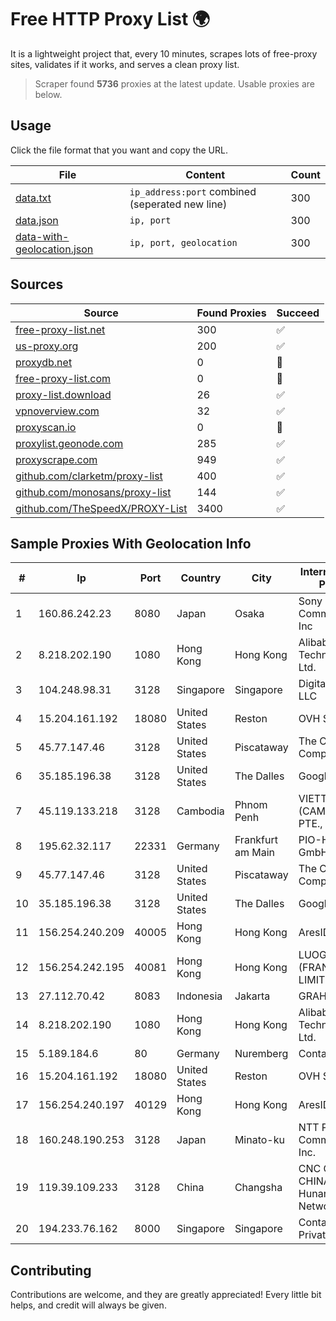 
# Free HTTP Proxy List 🌍

It is a lightweight project that, every 10 minutes, scrapes lots of free-proxy sites, validates if it works, and serves a clean proxy list.


> Scraper found **5736** proxies at the latest update. Usable proxies are below.

## Usage

Click the file format that you want and copy the URL.


|File|Content|Count|
|----|-------|-----|
|[data.txt](https://raw.githubusercontent.com/themiralay/Proxy-List-World/master/data.txt)|`ip_address:port` combined (seperated new line)|300|
|[data.json](https://raw.githubusercontent.com/themiralay/Proxy-List-World/master/data.json)|`ip, port`|300|
|[data-with-geolocation.json](https://raw.githubusercontent.com/themiralay/Proxy-List-World/master/data-with-geolocation.json)|`ip, port, geolocation`|300|

## Sources

|Source|Found Proxies|Succeed|
|------|-------------|-------|
|[free-proxy-list.net](https://free-proxy-list.net)|300|✅|
|[us-proxy.org](https://www.us-proxy.org)|200|✅|
|[proxydb.net](http://proxydb.net)|0|🚫|
|[free-proxy-list.com](https://free-proxy-list.com/?page=&port=&type%5B%5D=http&type%5B%5D=https&up_time=0&search=Search)|0|🚫|
|[proxy-list.download](https://www.proxy-list.download/HTTP)|26|✅|
|[vpnoverview.com](https://vpnoverview.com/privacy/anonymous-browsing/free-proxy-servers)|32|✅|
|[proxyscan.io](https://www.proxyscan.io)|0|🚫|
|[proxylist.geonode.com](https://proxylist.geonode.com/api/proxy-list?limit=300&page=1&sort_by=lastChecked&sort_type=desc&protocols=http,https)|285|✅|
|[proxyscrape.com](https://api.proxyscrape.com/v2/?request=displayproxies&protocol=http&timeout=10000&country=all&ssl=all&anonymity=all)|949|✅|
|[github.com/clarketm/proxy-list](https://raw.githubusercontent.com/clarketm/proxy-list/master/proxy-list-raw.txt)|400|✅|
|[github.com/monosans/proxy-list](https://raw.githubusercontent.com/monosans/proxy-list/main/proxies/http.txt)|144|✅|
|[github.com/TheSpeedX/PROXY-List](https://raw.githubusercontent.com/TheSpeedX/PROXY-List/master/http.txt)|3400|✅|


## Sample Proxies With Geolocation Info

|#|Ip|Port|Country|City|Internet Service Provider|
|-|--|----|-------|----|-------------------------|
|1|160.86.242.23|8080|Japan|Osaka|Sony Network Communications Inc|
|2|8.218.202.190|1080|Hong Kong|Hong Kong|Alibaba (US) Technology Co., Ltd.|
|3|104.248.98.31|3128|Singapore|Singapore|DigitalOcean, LLC|
|4|15.204.161.192|18080|United States|Reston|OVH SAS|
|5|45.77.147.46|3128|United States|Piscataway|The Constant Company|
|6|35.185.196.38|3128|United States|The Dalles|Google LLC|
|7|45.119.133.218|3128|Cambodia|Phnom Penh|VIETTEL (CAMBODIA) PTE., LTD|
|8|195.62.32.117|22331|Germany|Frankfurt am Main|PIO-Hosting GmbH|
|9|45.77.147.46|3128|United States|Piscataway|The Constant Company|
|10|35.185.196.38|3128|United States|The Dalles|Google LLC|
|11|156.254.240.209|40005|Hong Kong|Hong Kong|AresIDC Limited|
|12|156.254.242.195|40081|Hong Kong|Hong Kong|LUOGELANG (FRANCE) LIMITED|
|13|27.112.70.42|8083|Indonesia|Jakarta|GRAHANET|
|14|8.218.202.190|1080|Hong Kong|Hong Kong|Alibaba (US) Technology Co., Ltd.|
|15|5.189.184.6|80|Germany|Nuremberg|Contabo GmbH|
|16|15.204.161.192|18080|United States|Reston|OVH SAS|
|17|156.254.240.197|40129|Hong Kong|Hong Kong|AresIDC Limited|
|18|160.248.190.253|3128|Japan|Minato-ku|NTT PC Communications, Inc.|
|19|119.39.109.233|3128|China|Changsha|CNC Group CHINA169 Hunan Province Network|
|20|194.233.76.162|8000|Singapore|Singapore|Contabo Asia Private Limited|



## Contributing

Contributions are welcome, and they are greatly appreciated! Every
little bit helps, and credit will always be given.

